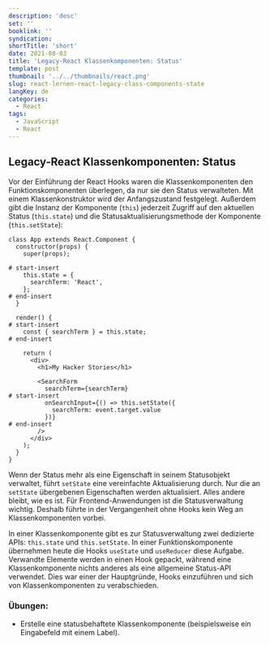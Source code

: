 ```yaml
---
description: 'desc'
set: ''
booklink: ''
syndication:
shortTitle: 'short'
date: 2021-08-03
title: 'Legacy-React Klassenkomponenten: Status'
template: post
thumbnail: '../../thumbnails/react.png'
slug: react-lernen-react-legacy-class-components-state
langKey: de
categories:
  - React
tags:
  - JavaScript
  - React
---
```


## Legacy-React Klassenkomponenten: Status

Vor der Einführung der React Hooks waren die Klassenkomponenten den Funktionskomponenten überlegen, da nur sie den Status verwalteten. Mit einem Klassenkonstruktor wird der Anfangszustand festgelegt. Außerdem gibt die Instanz der Komponente (`this`) jederzeit Zugriff auf den aktuellen Status (`this.state`) und die Statusaktualisierungsmethode der Komponente (`this.setState`):

```
class App extends React.Component {
  constructor(props) {
    super(props);

# start-insert
    this.state = {
      searchTerm: 'React',
    };
# end-insert
  }

  render() {
# start-insert
    const { searchTerm } = this.state;
# end-insert

    return (
      <div>
        <h1>My Hacker Stories</h1>

        <SearchForm
          searchTerm={searchTerm}
# start-insert
          onSearchInput={() => this.setState({
            searchTerm: event.target.value
          })}
# end-insert
        />
      </div>
    );
  }
}
```

Wenn der Status mehr als eine Eigenschaft in seinem Statusobjekt verwaltet, führt `setState` eine vereinfachte Aktualisierung durch. Nur die an `setState` übergebenen Eigenschaften werden aktualisiert. Alles andere bleibt, wie es ist. Für Frontend-Anwendungen ist die Statusverwaltung wichtig. Deshalb führte in der Vergangenheit ohne Hooks kein Weg an Klassenkomponenten vorbei.

In einer Klassenkomponente gibt es zur Statusverwaltung zwei dedizierte APIs: `this.state` und `this.setState`. In einer Funktionskomponente übernehmen heute die Hooks `useState` und `useReducer` diese Aufgabe. Verwandte Elemente werden in einen Hook gepackt, während eine Klassenkomponente nichts anderes als eine allgemeine Status-API verwendet. Dies war einer der Hauptgründe, Hooks einzuführen und sich von Klassenkomponenten zu verabschieden.

### Übungen:

* Erstelle eine statusbehaftete Klassenkomponente (beispielsweise ein Eingabefeld mit einem Label).
<img src="https://vg07.met.vgwort.de/na/d6bc8344d85642c795f658402a51daf8" width="1" height="1" alt="">
